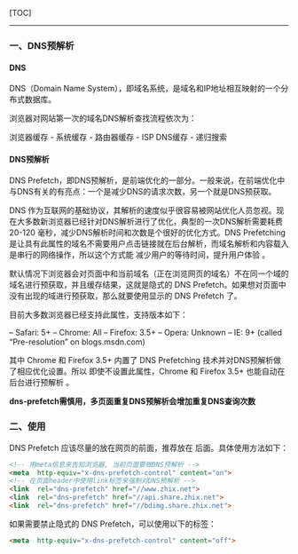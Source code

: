 [TOC]
***

### 一、DNS预解析

#### DNS

DNS（Domain Name System），即域名系统，是域名和IP地址相互映射的一个分布式数据库。

浏览器对网站第一次的域名DNS解析查找流程依次为：

浏览器缓存 - 系统缓存 - 路由器缓存 - ISP DNS缓存 - 递归搜索

#### DNS预解析

DNS Prefetch，即DNS预解析，是前端优化的一部分。一般来说，在前端优化中与DNS有关的有亮点：一个是减少DNS的请求次数，另一个就是DNS预获取。

DNS 作为互联网的基础协议，其解析的速度似乎很容易被网站优化人员忽视。现在大多数新浏览器已经针对DNS解析进行了优化，典型的一次DNS解析需要耗费 20-120 毫秒，减少DNS解析时间和次数是个很好的优化方式。DNS Prefetching 是让具有此属性的域名不需要用户点击链接就在后台解析，而域名解析和内容载入是串行的网络操作，所以这个方式能 减少用户的等待时间，提升用户体验 。

默认情况下浏览器会对页面中和当前域名（正在浏览网页的域名）不在同一个域的域名进行预获取，并且缓存结果，这就是隐式的 DNS Prefetch。如果想对页面中没有出现的域进行预获取，那么就要使用显示的 DNS Prefetch 了。

目前大多数浏览器已经支持此属性，支持版本如下：

– Safari: 5+
– Chrome: All
– Firefox: 3.5+
– Opera: Unknown
– IE: 9+ (called “Pre-resolution” on blogs.msdn.com)

其中 Chrome 和 Firefox 3.5+ 内置了 DNS Prefetching 技术并对DNS预解析做了相应优化设置。所以 即使不设置此属性，Chrome 和 Firefox 3.5+ 也能自动在后台进行预解析 。

**dns-prefetch需慎用，多页面重复DNS预解析会增加重复DNS查询次数**

### 二、使用

DNS Prefetch 应该尽量的放在网页的前面，推荐放在 <meta charset="UTF-8"> 后面。具体使用方法如下：

```HTML
<!-- 用meta信息来告知浏览器, 当前页面要做DNS预解析 -->
<meta  http-equiv="x-dns-prefetch-control" content="on">
<!-- 在页面header中使用link标签来强制对DNS预解析 -->
<link  rel="dns-prefetch" href="//www.zhix.net">
<link  rel="dns-prefetch" href="//api.share.zhix.net">
<link  rel="dns-prefetch" href="//bdimg.share.zhix.net">
```

如果需要禁止隐式的 DNS Prefetch，可以使用以下的标签：
```HTML
<meta  http-equiv="x-dns-prefetch-control" content="off">
```
